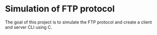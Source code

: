 # Simulation of FTP protocol

The goal of this project is to simulate the FTP protocol and create a client and server CLI using C.
